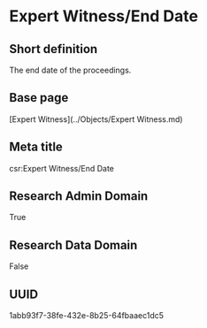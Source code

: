 # Expert Witness/End Date
## Short definition
The end date of the proceedings.
## Base page
[Expert Witness](../Objects/Expert Witness.md)
## Meta title
csr:Expert Witness/End Date
## Research Admin Domain
True
## Research Data Domain
False
## UUID
1abb93f7-38fe-432e-8b25-64fbaaec1dc5
